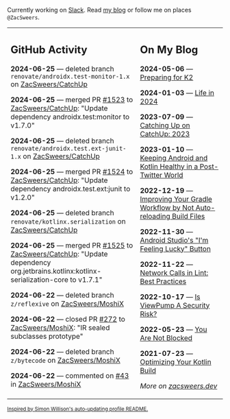 Currently working on [Slack](https://slack.com/). Read [my blog](https://zacsweers.dev/) or follow me on places `@ZacSweers`.

<table><tr><td valign="top" width="60%">

## GitHub Activity
<!-- githubActivity starts -->
**2024-06-25** — deleted branch `renovate/androidx.test-monitor-1.x` on [ZacSweers/CatchUp](https://github.com/ZacSweers/CatchUp)

**2024-06-25** — merged PR [#1523](https://github.com/ZacSweers/CatchUp/pull/1523) to [ZacSweers/CatchUp](https://github.com/ZacSweers/CatchUp): "Update dependency androidx.test:monitor to v1.7.0"

**2024-06-25** — deleted branch `renovate/androidx.test.ext-junit-1.x` on [ZacSweers/CatchUp](https://github.com/ZacSweers/CatchUp)

**2024-06-25** — merged PR [#1524](https://github.com/ZacSweers/CatchUp/pull/1524) to [ZacSweers/CatchUp](https://github.com/ZacSweers/CatchUp): "Update dependency androidx.test.ext:junit to v1.2.0"

**2024-06-25** — deleted branch `renovate/kotlinx.serialization` on [ZacSweers/CatchUp](https://github.com/ZacSweers/CatchUp)

**2024-06-25** — merged PR [#1525](https://github.com/ZacSweers/CatchUp/pull/1525) to [ZacSweers/CatchUp](https://github.com/ZacSweers/CatchUp): "Update dependency org.jetbrains.kotlinx:kotlinx-serialization-core to v1.7.1"

**2024-06-22** — deleted branch `z/reflexive` on [ZacSweers/MoshiX](https://github.com/ZacSweers/MoshiX)

**2024-06-22** — closed PR [#272](https://github.com/ZacSweers/MoshiX/pull/272) to [ZacSweers/MoshiX](https://github.com/ZacSweers/MoshiX): "IR sealed subclasses prototype"

**2024-06-22** — deleted branch `z/bytecode` on [ZacSweers/MoshiX](https://github.com/ZacSweers/MoshiX)

**2024-06-22** — commented on [#43](https://github.com/ZacSweers/MoshiX/pull/43#issuecomment-2184356736) in [ZacSweers/MoshiX](https://github.com/ZacSweers/MoshiX)
<!-- githubActivity ends -->
</td><td valign="top" width="40%">

## On My Blog
<!-- blog starts -->
**2024-05-06** — [Preparing for K2](https://www.zacsweers.dev/preparing-for-k2/)

**2024-01-03** — [Life in 2024](https://www.zacsweers.dev/life-in-2024/)

**2023-07-09** — [Catching Up on CatchUp: 2023](https://www.zacsweers.dev/catching-up-on-catchup-2023/)

**2023-01-10** — [Keeping Android and Kotlin Healthy in a Post-Twitter World](https://www.zacsweers.dev/keeping-android-healthy/)

**2022-12-19** — [Improving Your Gradle Workflow by Not Auto-reloading Build Files](https://www.zacsweers.dev/improving-your-workflow-by-not-auto-reloading-build-files/)

**2022-11-30** — [Android Studio's "I'm Feeling Lucky" Button](https://www.zacsweers.dev/android-studios-im-feeling-lucky-button/)

**2022-11-22** — [Network Calls in Lint: Best Practices](https://www.zacsweers.dev/network-calls-in-lint-best-practices/)

**2022-10-17** — [Is ViewPump A Security Risk?](https://www.zacsweers.dev/is-viewpump-a-security-risk/)

**2022-05-23** — [You Are Not Blocked](https://www.zacsweers.dev/you-are-not-blocked/)

**2021-07-23** — [Optimizing Your Kotlin Build](https://www.zacsweers.dev/optimizing-your-kotlin-build/)
<!-- blog ends -->
_More on [zacsweers.dev](https://zacsweers.dev/)_
</td></tr></table>

<sub><a href="https://simonwillison.net/2020/Jul/10/self-updating-profile-readme/">Inspired by Simon Willison's auto-updating profile README.</a></sub>